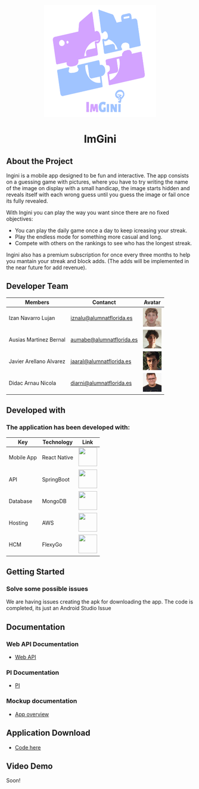 <!-- PROJECT LOGO -->
<p align="center">
  <a href="https://github.com/rsanzfloridauni/DAM2425_Groc">
    <img src="./Documentation/Img/imgini.png" alt="Logo ImGini" width="300" height="300">
  </a>
</p>

<h1 align="center">ImGini</h1>

<!-- ABOUT THE PROJECT -->
## About the Project

Ingini is a mobile app designed to be fun and interactive. The app consists on a guessing game with pictures, where you have to try writing the name of the image on display with a small handicap, the image starts hidden and reveals itself with each wrong guess until you guess the image or fail once its fully revealed.

With Ingini you can play the way you want since there are no fixed objectives:
* You can play the daily game once a day to keep icreasing your streak.
* Play the endless mode for something more casual and long.
* Compete with others on the rankings to see who has the longest streak.

Ingini also has a premium subscription for once every three months to help you mantain your streak and block adds. (The adds will be implemented in the near future for add revenue).

<!-- CONTACT -->
## Developer Team

|      Members      |             Contanct               |  Avatar  |
|-------------------|------------------------------------|----------|
|  Izan Navarro Lujan    |  iznalu@alumnatflorida.es    |<img src="./Documentation/Img/izan.jpg" alt="drawing" width="50" height="50"/>|
|  Ausias Martinez Bernal   |  aumabe@alumnatflorida.es     |<img src="./Documentation/Img/ausias.jpg" alt="drawing" width="50" height="50"/>|
|  Javier Arellano Alvarez    |  jaaral@alumnatflorida.es  |<img src="./Documentation/Img/javier.jpg" alt="drawing" width="50" height="50"/>|
|  Didac Arnau Nicola   |  diarni@alumnatflorida.es    |<img src="./Documentation/Img/didac.jpg" alt="drawing" width="50" height="50"/>|

## Developed with

### The application has been developed with:

|        Key        |     Technology     |   Link   |
|-------------------|--------------------|----------|
|    Mobile App     |  React Native      |<a href="https://reactnative.dev/"><img src="https://reactnative.dev/img/header_logo.svg" width="50" height="50"/></a>|
|    API        |  SpringBoot |<a href="https://spring.io/projects/spring-boot"><img src="https://upload.wikimedia.org/wikipedia/commons/thumb/7/79/Spring_Boot.svg/220px-Spring_Boot.svg.png" width="50" height="50"/></a>|
|    Database       |  MongoDB  |<a href="https://www.mongodb.com/es"><img src="https://upload.wikimedia.org/wikipedia/en/thumb/5/5a/MongoDB_Fores-Green.svg/250px-MongoDB_Fores-Green.svg.png" width="50" height="50"/></a>|
|    Hosting        |  AWS               |<a href="https://aws.amazon.com/es/"><img src="https://encrypted-tbn0.gstatic.com/images?q=tbn:ANd9GcRLnRCwyP1EcsVzWzu7Z1PlWqjti1elkdDomg&usqp=CAU" width="50" height="50"/></a>|
|    HCM            |  FlexyGo           |<a href="https://www.flexygo.com/"><img src="https://pbs.twimg.com/profile_images/1088758127409926145/v3njj5Eu_400x400.jpg" width="50" height="50"/></a>|



<!-- GETTING STARTED -->
## Getting Started

### Solve some possible issues
We are having issues creating the apk for downloading the app. 
The code is completed, its just an Android Studio Issue

## Documentation

### Web API Documentation
 * [Web API](https://github.com/rsanzfloridauni/DAM2425_Groc/blob/DocumentationPI/Documentation/Web%20API%20%26%20BDD%20Imgini.pdf)

### PI Documentation
* [PI](https://github.com/rsanzfloridauni/DAM2425_Groc/blob/DocumentationPI/Documentation/Documentation%20Imgini.pdf)

### Mockup documentation
* [App overview](https://github.com/rsanzfloridauni/DAM2425_Groc/blob/DocumentationPI/Documentation/Web%20API%20%26%20BDD%20Imgini.pdf)

## Application Download
* [Code here](https://github.com/rsanzfloridauni/DAM2425_Groc/tree/main/MobileApp)

## Video Demo
Soon!
